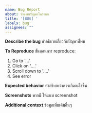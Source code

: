 ```yaml
---
name: Bug Report
about: รายงานปัญหาในระบบ
title: '[BUG] '
labels: bug
assignees: ""
---
```


**Describe the bug**
คำอธิบายเกี่ยวกับปัญหาที่พบ

**To Reproduce**
ขั้นตอนการ reproduce:
1. Go to '...'
2. Click on '....'
3. Scroll down to '....'
4. See error

**Expected behavior**
คำอธิบายว่าควรเกิดอะไรขึ้น

**Screenshots**
หากมี ให้แนบ screenshot

**Additional context**
ข้อมูลเพิ่มเติมอื่นๆ
